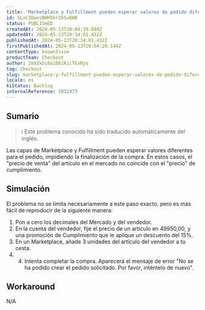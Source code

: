 ```yaml
---
title: 'Marketplace y Fulfillment pueden esperar valores de pedido diferentes debido a ciertas condiciones de compra'
id: 5LoC3DwesBWH5kr2b5u6WD
status: PUBLISHED
createdAt: 2024-05-13T20:04:19.094Z
updatedAt: 2024-05-13T20:34:01.432Z
publishedAt: 2024-05-13T20:34:01.432Z
firstPublishedAt: 2024-05-13T20:04:20.144Z
contentType: knownIssue
productTeam: Checkout
author: 2mXZkbi0oi061KicTExNjo
tag: Checkout
slug: marketplace-y-fulfillment-pueden-esperar-valores-de-pedido-diferentes-debido-a-ciertas-condiciones-de-compra
locale: es
kiStatus: Backlog
internalReference: 1032473
---
```


## Sumario

>ℹ️ Este problema conocido ha sido traducido automáticamente del inglés.


Las capas de Marketplace y Fulfillment pueden esperar valores diferentes para el pedido, impidiendo la finalización de la compra.
En estos casos, el "precio de venta" del artículo en el mercado no coincide con el "precio" de cumplimiento.


##

## Simulación


El problema no se limita necesariamente a este paso exacto, pero es más fácil de reproducir de la siguiente manera:

1. Pon a cero los decimales del Mercado y del vendedor.
2. En la cuenta del vendedor, fije el precio de un artículo en 49950,00, y una promoción de Cumplimiento que le aplique un descuento del 15%.
3. En un Marketplace, añade 3 unidades del artículo del vendedor a tu cesta.
4. 4. Intenta completar la compra. Aparecerá el mensaje de error "No se ha podido crear el pedido solicitado. Por favor, inténtelo de nuevo".



## Workaround


N/A





